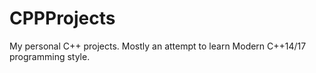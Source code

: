 # CPPProjects

My personal C++ projects.
Mostly an attempt to learn Modern C++14/17 programming style.
